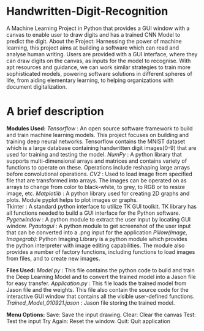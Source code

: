 # Handwritten-Digit-Recognition
A Machine Learning Project in Python that provides a GUI window with a canvas to enable user to draw digits and has a trained CNN Model to predict the digit.
About the Project: 
Harnessing the power of machine learning, this project aims at building a software which can read and analyse human writing. Users are provided with a GUI interface, where they can draw digits on the canvas, as inputs for the model to recognise.
With apt resources and guidance, we can work similar strategies to train more sophisticated models, powering software solutions in different spheres of life, from aiding elementary learning, to helping organizations with document digitalization.

# A brief description 

**Modules Used:**
*Tensorflow* : An open source software framework to build and train machine learning models. This project focuses on building and training deep neural networks. Tensorflow contains the MNIST dataset which is a large database containing handwritten digit images(0-9) that are used for training and testing the model.
*NumPy* : A python library that supports multi-dimensional arrays and matrices and contains variety of functions to operate on these.
Operations include reshaping large arrays before convolutional operations. 
*CV2* : Used to load image from specified file that are transformed into arrays. The images can be operated on as arrays to change from color to black-white, to grey, to RGB or to resize image, etc.
*Matplotlib* : A python library used for creating 2D graphs and plots. Module pyplot helps to plot images or graphs.  
Tkinter : A standard python interface to utilize TK GUI toolkit. TK library has all functions needed to build a GUI interface for the Python software.
*Pygetwindow* : A python module to extract the user input by locating GUI window.
*Pyautogui* : A python module to get screenshot of the user input that can be converted into a .png input for the application
*Pillow(Image, Imagegrab)*: Python Imaging Library is a python module which provides the python interpreter with image editing capabilities. The module also provides a number of factory functions, including functions to load images from files, and to create new images.

**Files Used:**
*Model.py* : This file contains the python code to build and train the Deep Learning Model and to convert the trained model into a Jason file for easy transfer.
*Application.py* : This file loads the trained model from Jason file and the weights. This file also contain the source code for the interactive GUI window that contains all the visible user-defined functions.
*Trained_Model_010921.jason* : Jason file storing the trained model.

**Menu Options:**
Save:				Save the input drawing.
Clear: 			Clear the canvas
Test: 			Test the input
Try Again: 	Reset the window.
Quit: 			Quit application
